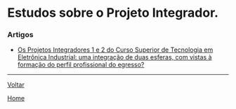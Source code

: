 # Estudos sobre o Projeto Integrador.

### Artigos
- [Os Projetos Integradores 1 e 2 do Curso Superior de Tecnologia em Eletrônica Industrial: uma integração de duas esferas, com vistas à formação do perfil profissional do egresso?](https://github.com/LPAE/lpae.github.io/blob/master/estudos/EstudosPI/artigos/OsProjetosIntegradores1e2_UmaIntegracaoDeEsferasComVistasAFormacaoDoPerfilProfissinalDoEgress.pdf)

---
[Voltar](./../)

[Home](https://lpae.github.io/)

